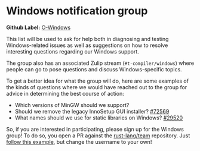 # Windows notification group

**Github Label:** [O-Windows]

[O-Windows]: https://github.com/rust-lang/rust/labels/O-Windows

This list will be used to ask for help both in diagnosing and testing
Windows-related issues as well as suggestions on how to resolve
interesting questions regarding our Windows support.

The group also has an associated Zulip stream (`#t-compiler/windows`)
where people can go to pose questions and discuss Windows-specific
topics.

To get a better idea for what the group will do, here are some
examples of the kinds of questions where we would have reached out to
the group for advice in determining the best course of action:

* Which versions of MinGW should we support?
* Should we remove the legacy InnoSetup GUI installer? [#72569]
* What names should we use for static libraries on Windows? [#29520] 

So, if you are interested in participating, please sign up for the
Windows group! To do so, you open a PR against the [rust-lang/team]
repository. Just [follow this example][eg], but change the username to
your own!

[rust-lang/team]: https://github.com/rust-lang/team
[eg]: XXX
[#72569]: https://github.com/rust-lang/rust/pull/72569
[#29520]: https://github.com/rust-lang/rust/pull/29520
